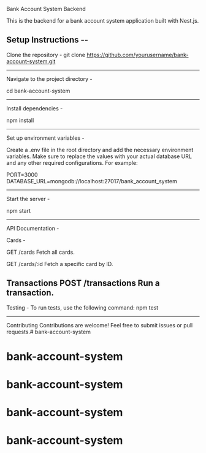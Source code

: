Bank Account System Backend

This is the backend for a bank account system application built with Nest.js.

Setup Instructions --
--------------------------------

Clone the repository -
git clone https://github.com/yourusername/bank-account-system.git

---------------------------------

Navigate to the project directory -

cd bank-account-system

-------------------------------
Install dependencies -

npm install

---------------------------------
Set up environment variables -

Create a .env file in the root directory and add the necessary environment variables. Make sure to replace the values with your actual database URL and any other required configurations. For example:

PORT=3000
DATABASE_URL=mongodb://localhost:27017/bank_account_system

-----------------------
Start the server -

npm start

----------------------
API Documentation -

Cards -

GET /cards
Fetch all cards.

GET /cards/:id
Fetch a specific card by ID.

Transactions
POST /transactions
Run a transaction.
------------------------

Testing -
To run tests, use the following command:
npm test

------------------

Contributing
Contributions are welcome! Feel free to submit issues or pull requests.# bank-account-system
# bank-account-system
# bank-account-system
# bank-account-system
# bank-account-system

